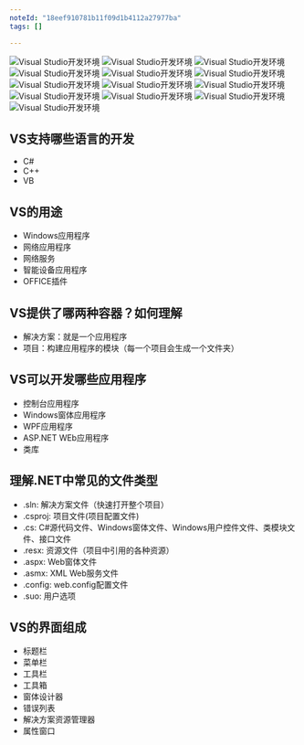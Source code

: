 ```yaml
---
noteId: "18eef910781b11f09d1b4112a27977ba"
tags: []

---
```





![Visual Studio开发环境](../textbook/2-overview/022.jpeg)
![Visual Studio开发环境](../textbook/2-overview/023.jpeg)
![Visual Studio开发环境](../textbook/2-overview/024.jpeg)
![Visual Studio开发环境](../textbook/2-overview/025.jpeg)
![Visual Studio开发环境](../textbook/2-overview/026.jpeg)
![Visual Studio开发环境](../textbook/2-overview/027.jpeg)
![Visual Studio开发环境](../textbook/2-overview/028.jpeg)
![Visual Studio开发环境](../textbook/2-overview/029.jpeg)
![Visual Studio开发环境](../textbook/2-overview/030.jpeg)
![Visual Studio开发环境](../textbook/2-overview/031.jpeg)
![Visual Studio开发环境](../textbook/2-overview/032.jpeg)
![Visual Studio开发环境](../textbook/2-overview/033.jpeg)
![Visual Studio开发环境](../textbook/2-overview/034.jpeg)


## VS支持哪些语言的开发

- C#
- C++
- VB

## VS的用途
- Windows应用程序
- 网络应用程序
- 网络服务
- 智能设备应用程序
- OFFICE插件

## VS提供了哪两种容器？如何理解

- 解决方案：就是一个应用程序
- 项目：构建应用程序的模块（每一个项目会生成一个文件夹）

## VS可以开发哪些应用程序
- 控制台应用程序
- Windows窗体应用程序
- WPF应用程序
- ASP.NET WEb应用程序
- 类库

## 理解.NET中常见的文件类型
- .sln: 解决方案文件（快速打开整个项目）
- .csproj: 项目文件(项目配置文件)
- .cs: C#源代码文件、Windows窗体文件、Windows用户控件文件、类模块文件、接口文件
- .resx: 资源文件（项目中引用的各种资源）
- .aspx: Web窗体文件
- .asmx: XML Web服务文件
- .config: web.config配置文件
- .suo: 用户选项

## VS的界面组成

- 标题栏
- 菜单栏
- 工具栏
- 工具箱
- 窗体设计器
- 错误列表
- 解决方案资源管理器
- 属性窗口


